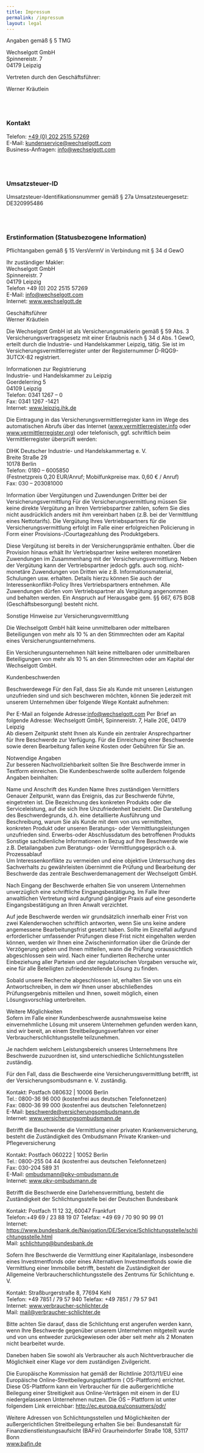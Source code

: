 ```yaml
---
title: Impressum
permalink: /impressum
layout: legal
---
```


Angaben gemäß § 5 TMG

Wechselgott GmbH <br>
Spinnereistr. 7 <br>
04179 Leipzig

Vertreten durch den Geschäftsführer:

Werner Kräutlein


<br>
<br>

### Kontakt

Telefon: [+49 (0) 202 2515 57269](tel:+49202251557269)
<br>
E-Mail: [kundenservice@wechselgott.com](mailto:kundenservice@wechselgott.com)
<br>
Business-Anfragen: [info@wechselgott.com](mailto:info@wechselgott.com)

<br>
<br>

### Umsatzsteuer-ID

Umsatzsteuer-Identifikationsnummer gemäß § 27a Umsatzsteuergesetz: DE320995486

<br>
<br>

### Erstinformation (Statusbezogene Information)

Pflichtangaben gemäß § 15 VersVermV in Verbindung mit § 34 d GewO

Ihr zuständiger Makler:<br>
Wechselgott GmbH <br>
Spinnereistr. 7 <br>
04179 Leipzig <br>
Telefon +49 (0) 202 2515 57269 <br>
E-Mail: info@wechselgott.com <br>
Internet: www.wechselgott.de

Geschäftsführer <br>
Werner Kräutlein

Die Wechselgott GmbH ist als Versicherungsmaklerin gemäß § 59 Abs. 3 Versicherungsvertragsgesetz mit einer Erlaubnis
nach § 34 d Abs. 1 GewO, erteilt durch die Industrie- und Handelskammer Leipzig, tätig. Sie ist im
Versicherungsvermittlerregister unter der Registernummer D-RQG9-3UTCX-82 registriert.

Informationen zur Registrierung <br>
Industrie- und Handelskammer zu Leipzig <br>
Goerdelerring 5 <br>
04109 Leipzig <br>
Telefon: 0341 1267 – 0 <br>
Fax: 0341 1267 -1421 <br>
Internet: www.leipzig.ihk.de

Die Eintragung in das Versicherungsvermittlerregister kann im Wege des automatischen Abrufs über das
Internet (www.vermittlerregister.info oder www.vermittlerregister.org) oder telefonisch, ggf. schriftlich beim
Vermittlerregister überprüft werden:

DIHK Deutscher Industrie- und Handelskammertag e. V. <br>
Breite Straße 29 <br>
10178 Berlin <br>
Telefon: 0180 – 6005850 <br>
(Festnetzpreis 0,20 EUR/Anruf; Mobilfunkpreise max. 0,60 € / Anruf) <br>
Fax: 030 – 203081000

Information über Vergütungen und Zuwendungen Dritter bei der Versicherungsvermittlung Für die Versicherungsvermittlung
müssen Sie keine direkte Vergütung an Ihren Vertriebspartner zahlen, sofern Sie dies nicht ausdrücklich anders mit ihm
vereinbart haben (z.B. bei der Vermittlung eines Nettotarifs). Die Vergütung Ihres Vertriebspartners für die
Versicherungsvermittlung erfolgt im Falle einer erfolgreichen Policierung in Form einer Provisions-/Courtagezahlung des
Produktgebers.

Diese Vergütung ist bereits in der Versicherungsprämie enthalten. Über die Provision hinaus erhält Ihr Vertriebspartner
keine weiteren monetären Zuwendungen im Zusammenhang mit der Versicherungsvermittlung. Neben der Vergütung kann der
Vertriebspartner jedoch ggfs. auch sog. nicht-monetäre Zuwendungen von Dritten wie z.B. Informationsmaterial, Schulungen
usw. erhalten. Details hierzu können Sie auch der Interessenkonflikt-Policy Ihres Vertriebspartners entnehmen. Alle
Zuwendungen dürfen vom Vertriebspartner als Vergütung angenommen und behalten werden. Ein Anspruch auf Herausgabe gem.
§§ 667, 675 BGB (Geschäftsbesorgung) besteht nicht.

Sonstige Hinweise zur Versicherungsvermittlung

Die Wechselgott GmbH hält keine unmittelbaren oder mittelbaren Beteiligungen von mehr als 10 % an den Stimmrechten oder
am Kapital eines Versicherungsunternehmens.

Ein Versicherungsunternehmen hält keine mittelbaren oder unmittelbaren Beteiligungen von mehr als 10 % an den
Stimmrechten oder am Kapital der Wechselgott GmbH.

Kundenbeschwerden

Beschwerdewege Für den Fall, dass Sie als Kunde mit unseren Leistungen unzufrieden sind und sich beschweren möchten,
können Sie jederzeit mit unserem Unternehmen über folgende Wege Kontakt aufnehmen:

Per E-Mail an folgende Adresse:info@wechselgott.com Per Brief an folgende Adresse: Wechselgott GmbH, Spinnereistr. 7,
Halle 20E, 04179 Leipzig  <br>
Ab diesem Zeitpunkt steht Ihnen als Kunde ein zentraler Ansprechpartner für Ihre Beschwerde zur
Verfügung. Für die Einreichung einer Beschwerde sowie deren Bearbeitung fallen keine Kosten oder Gebühren für Sie an.

Notwendige Angaben <br>
Zur besseren Nachvollziehbarkeit sollten Sie Ihre Beschwerde immer in Textform einreichen. Die
Kundenbeschwerde sollte außerdem folgende Angaben beinhalten:

Name und Anschrift des Kunden Name Ihres zuständigen Vermittlers Genauer Zeitpunkt, wann das Ereignis, das zur
Beschwerde führte, eingetreten ist. Die Bezeichnung des konkreten Produkts oder die Serviceleistung, auf die sich Ihre
Unzufriedenheit bezieht. Die Darstellung des Beschwerdegrunds, d.h. eine detaillierte Ausführung und Beschreibung, warum
Sie als Kunde mit dem von uns vermittelten, konkreten Produkt oder unseren Beratungs- oder Vermittlungsleistungen
unzufrieden sind. Erwerbs-oder Abschlussdatum des betroffenen Produkts Sonstige sachdienliche Informationen in Bezug auf
Ihre Beschwerde wie z.B. Detailangaben zum Beratungs- oder Vermittlungsgespräch o.ä. <br>
Prozessablauf <br>
Um Interessenkonflikte zu vermeiden und eine objektive Untersuchung des Sachverhalts zu gewährleisten übernimmt die Prüfung
und Bearbeitung der Beschwerde das zentrale Beschwerdemanagement der Wechselgott GmbH.

Nach Eingang der Beschwerde erhalten Sie von unserem Unternehmen unverzüglich eine schriftliche Eingangsbestätigung. Im
Falle Ihrer anwaltlichen Vertretung wird aufgrund gängiger Praxis auf eine gesonderte Eingangsbestätigung an Ihren
Anwalt verzichtet.

Auf jede Beschwerde werden wir grundsätzlich innerhalb einer Frist von zwei Kalenderwochen schriftlich antworten, wenn
Sie uns keine andere angemessene Bearbeitungsfrist gesetzt haben. Sollte im Einzelfall aufgrund erforderlicher
umfassender Prüfungen diese Frist nicht eingehalten werden können, werden wir Ihnen eine Zwischeninformation über die
Gründe der Verzögerung geben und Ihnen mitteilen, wann die Prüfung voraussichtlich abgeschlossen sein wird. Nach einer
fundierten Recherche unter Einbeziehung aller Parteien und der regulatorischen Vorgaben versuche wir, eine für alle
Beteiligten zufriedenstellende Lösung zu finden.

Sobald unsere Recherche abgeschlossen ist, erhalten Sie von uns ein Antwortschreiben, in dem wir Ihnen unser
abschließendes Prüfungsergebnis mitteilen und Ihnen, soweit möglich, einen Lösungsvorschlag unterbreiten.

Weitere Möglichkeiten <br>
Sofern im Falle einer Kundenbeschwerde ausnahmsweise keine einvernehmliche Lösung mit unserem
Unternehmen gefunden werden kann, sind wir bereit, an einem Streitbeilegungsverfahren vor einer
Verbraucherschlichtungsstelle teilzunehmen.

Je nachdem welchem Leistungsbereich unseres Unternehmens Ihre Beschwerde zuzuordnen ist, sind unterschiedliche
Schlichtungsstellen zuständig.

Für den Fall, dass die Beschwerde eine Versicherungsvermittlung betrifft, ist der Versicherungsombudsmann e. V.
zuständig.

Kontakt: Postfach 080632 | 10006 Berlin <br>
Tel.: 0800-36 96 000 (kostenfrei aus deutschen Telefonnetzen)<br>
Fax: 0800-36 99 000 (kostenfrei aus deutschen Telefonnetzen)<br>
E-Mail: beschwerde@versicherungsombudsmann.de <br>
Internet: www.versicherungsombudsmann.de

Betrifft die Beschwerde die Vermittlung einer privaten Krankenversicherung, besteht die Zuständigkeit des Ombudsmann
Private Kranken-und Pflegeversicherung

Kontakt: Postfach 060222 | 10052 Berlin <br>
Tel.: 0800-255 04 44 (kostenfrei aus deutschen Telefonnetzen)<br>
Fax: 030-204 589 31 <br>
E-Mail: ombudsmann@pkv-ombudsmann.de <br>
Internet: www.pkv-ombudsmann.de

Betrifft die Beschwerde eine Darlehensvermittlung, besteht die Zuständigkeit der Schlichtungsstelle bei der Deutschen
Bundesbank

Kontakt: Postfach 11 12 32, 60047 Frankfurt <br>
Telefon:+49 69 / 23 88 19 07 Telefax: +49 69 / 70 90 90 99 01 <br>
Internet: https://www.bundesbank.de/Navigation/DE/Service/Schlichtungsstelle/schlichtungsstelle.html <br>
Mail: schlichtung@bundesbank.de

Sofern Ihre Beschwerde die Vermittlung einer Kapitalanlage, insbesondere eines Investmentfonds oder eines Alternativen
Investmentfonds sowie die Vermittlung einer Immobilie betrifft, besteht die Zuständigkeit der Allgemeine
Verbraucherschlichtungsstelle des Zentrums für Schlichtung e. V.

Kontakt: Straßburgerstraße 8, 77694 Kehl <br>
Telefon: +49 7851 / 79 57 940 Telefax: +49 7851 / 79 57 941 <br>
Internet: www.verbraucher-schlichter.de <br>
Mail: mail@verbraucher-schlichter.de

Bitte achten Sie darauf, dass die Schlichtung erst angerufen werden kann, wenn Ihre Beschwerde gegenüber unserem
Unternehmen mitgeteilt wurde und von uns entweder zurückgewiesen oder aber seit mehr als 2 Monaten nicht bearbeitet
wurde.

Daneben haben Sie sowohl als Verbraucher als auch Nichtverbraucher die Möglichkeit einer Klage vor dem zuständigen
Zivilgericht.

Die Europäische Kommission hat gemäß der Richtlinie 2013/11/EU eine Europäische Online-Streitbeilegungsplattform (
OS-Plattform) errichtet. Diese OS-Plattform kann ein Verbraucher für die außergerichtliche Beilegung einer Streitigkeit
aus Online-Verträgen mit einem in der EU niedergelassenen Unternehmen nutzen. Die OS – Plattform ist unter folgendem
Link erreichbar: http://ec.europa.eu/consumers/odr/

Weitere Adressen von Schlichtungsstellen und Möglichkeiten der außergerichtlichen Streitbeilegung erhalten Sie bei:
Bundesanstalt für Finanzdienstleistungsaufsicht (BAFin)
Graurheindorfer Straße 108, 53117 Bonn <br>
www.bafin.de
